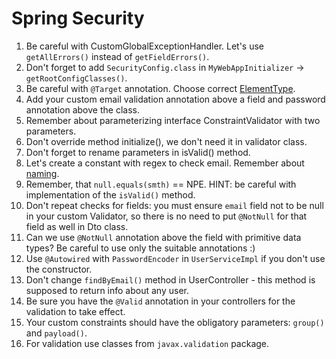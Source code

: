 # Spring Security

1. Be careful with CustomGlobalExceptionHandler. Let's use `getAllErrors()` instead of `getFieldErrors()`.
1. Don't forget to add `SecurityConfig.class` in `MyWebAppInitializer` -> `getRootConfigClasses()`.
1. Be careful with `@Target` annotation. Choose correct [ElementType](https://docs.oracle.com/javase/8/docs/api/java/lang/annotation/ElementType.html).
1. Add your custom email validation annotation above a field and password annotation above the class.
1. Remember about parameterizing interface ConstraintValidator with two parameters.
1. Don't override method initialize(), we don't need it in validator class.
1. Don't forget to rename parameters in isValid() method.
1. Let's create a constant with regex to check email. Remember about [naming](https://mate-academy.github.io/style-guides/java/java.html#s5.2.4-constant-names).
1. Remember, that `null.equals(smth)` == NPE. HINT: be careful with implementation of the `isValid()` method.
1. Don't repeat checks for fields: you must ensure `email` field not to be null in your custom Validator, so there is no need to put `@NotNull` for that field as well in Dto class.
1. Can we use `@NotNull` annotation above the field with primitive data types? Be careful to use only the suitable annotations :)
1. Use `@Autowired` with `PasswordEncoder` in `UserServiceImpl` if you don't use the constructor.
1. Don't change `findByEmail()` method in UserController - this method is supposed to return info about any user.
1. Be sure you have the `@Valid` annotation in your controllers for the validation to take effect.
1. Your custom constraints should have the obligatory parameters: `group()` and `payload()`.
1. For validation use classes from `javax.validation` package.
